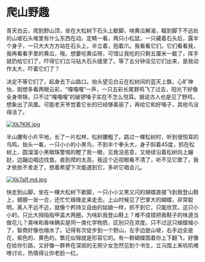 # 爬山野趣

青天白云，爬到野山顶，坐在大松树下石头上歇脚，啃黄瓜解渴，瞄到脚下不远处的山坡石头堆里有什么东西在动。定睛一看，两只小松鼠，一只藏着石头后，露半个身子，一只大大方方站在石头上，半立着，抱着爪。我看看它们，它们看看我，我再看看手里的黄瓜，哦，想要吃黄瓜呀，可惜让我吃的只剩五厘米一截了，挥手就扔给它们了，吓得它们立马钻大石头缝里了。等了五分钟没见它们出来，是我动作太大，吓着它们了？

决定不等它们了，起身去下山路口。抬头望见白云在松树间的蓝天上飘，心旷神怡，刚想多看两眼云彩，“嘎嘎嘎”一声，一只五彩长尾野鸡飞了过去，阳光下好像全身带锦，只不过“嘎嘎嘎”的破锣嗓子实在不怎么悦耳。据说古人也是见了野鸡，想象出了凤凰。可能老天爷觉着它长的已经够美丽了，再给它和好嗓子，其他鸟没得活了。

[![Xk7KIK.jpg](https://s1.ax1x.com/2022/05/25/Xk7KIK.jpg)](https://imgtu.com/i/Xk7KIK)

半山腰有小片平地，长了一片松林，松树腰粗了。路过一棵松树时，听到很悦耳的鸟鸣，抬头一看，一只小小的小黑鸟，不到半个拳头大，身子斜着45度，抓在松树上，圆溜溜小黑眼珠警惕的瞪了我一眼，见我没恶意，又继续沿着松树向上蹦跶，边蹦边唱边找食。直到爬的太高，我这个近视眼看不清了，听不见它歌了，我才依依不舍走了，想着希望下次能遇到它，多听它唱会儿。

[![Xk7aIf.md.jpg](https://s1.ax1x.com/2022/05/25/Xk7aIf.md.jpg)](https://imgtu.com/i/Xk7aIf)

快走到山脚，坐在一棵大松树下歇脚，一只小小又黑又闪的蝴蝶直接飞到我登山鞋上，翅膀一张一合，还忙忙碌碌走来走去。上山时候见了巴掌大的蝴蝶，非常聪明，离人不远不近，就像个矜持又自由的姑娘一样，抓不到它，只能欣赏。这只小小的，只比大拇指指甲盖大两圈，为啥趴我登山鞋上？难不成错把我鞋子的味道当做花儿？臭味和香味确实是同一类化学物质，区别只在浓度。只不过这只蝴蝶缩小了，智商好像也缩水了。记得有次徒步到一个野山，左手边是山坡，右手边全是花，紫色的、黄色的，繁花似锦就是形容它的。有一群蝴蝶围着你上下翻飞，好像在给你引路，又好像一群养在深闺的无邪少女忽然见到个书生，立马围上来叽叽喳喳讨论，热情得让你老脸一红。
